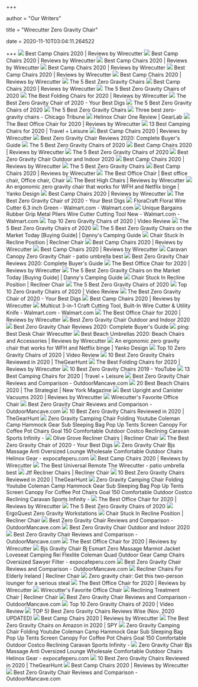 +++
        
author = "Our Writers"
        
title = "Wirecutter Zero Gravity Chair"
        
date = 2020-11-10T03:04:11.264522
        
+++
[ ![](https://cdn.thewirecutter.com/wp-content/uploads/2016/10/outdoor-camping-chairs-gci-everywhere-chair-lowres-59.jpg)](https://cdn.thewirecutter.com/wp-content/uploads/2016/10/outdoor-camping-chairs-gci-everywhere-chair-lowres-59.jpg) Best Camp Chairs 2020 | Reviews by Wirecutter
[ ![](https://cdn.thewirecutter.com/wp-content/uploads/2017/08/camping-chairs-2x1-fullres-28-1024x512.jpg)](https://cdn.thewirecutter.com/wp-content/uploads/2017/08/camping-chairs-2x1-fullres-28-1024x512.jpg) Best Camp Chairs 2020 | Reviews by Wirecutter
[ ![](https://d1b5h9psu9yexj.cloudfront.net/16110/Renetto-Original-Canopy-Chair_20180703-140046_full.png)](https://d1b5h9psu9yexj.cloudfront.net/16110/Renetto-Original-Canopy-Chair_20180703-140046_full.png) Best Camp Chairs 2020 | Reviews by Wirecutter
[ ![](https://d1b5h9psu9yexj.cloudfront.net/16125/REI-Camp-Chair---Kids---_20180907-190137_full.jpg)](https://d1b5h9psu9yexj.cloudfront.net/16125/REI-Camp-Chair---Kids---_20180907-190137_full.jpg) Best Camp Chairs 2020 | Reviews by Wirecutter
[ ![](https://cdn.thewirecutter.com/wp-content/uploads/2020/04/portable-outdoor-chairs-helinox-chair-one-lowres-33.jpg)](https://cdn.thewirecutter.com/wp-content/uploads/2020/04/portable-outdoor-chairs-helinox-chair-one-lowres-33.jpg) Best Camp Chairs 2020 | Reviews by Wirecutter
[ ![](https://cdn.thewirecutter.com/wp-content/uploads/2019/05/portable-outdoor-chairs-coleman-oversized-quad-chair-with-cooler-lowres-70.jpg)](https://cdn.thewirecutter.com/wp-content/uploads/2019/05/portable-outdoor-chairs-coleman-oversized-quad-chair-with-cooler-lowres-70.jpg) Best Camp Chairs 2020 | Reviews by Wirecutter
[ ![](https://specials-images.forbesimg.com/imageserve/5e9f903ddea8300007de881b/960x0.jpg?fit=scale)](https://specials-images.forbesimg.com/imageserve/5e9f903ddea8300007de881b/960x0.jpg?fit=scale) The 5 Best Zero Gravity Chairs
[ ![](https://d1b5h9psu9yexj.cloudfront.net/16109/Coleman-Oversized-Quad-Chair-With-Cooler_20180222-195252_full.jpg)](https://d1b5h9psu9yexj.cloudfront.net/16109/Coleman-Oversized-Quad-Chair-With-Cooler_20180222-195252_full.jpg) Best Camp Chairs 2020 | Reviews by Wirecutter
[ ![](https://www.thespruce.com/thmb/3FMumfofBrMyvoh1ikSVR8i0lK4=/280x0/filters:no_upscale():max_bytes(150000):strip_icc()/DidcotRecliningFoldingZeroGravityChairwithCushion-e722eed3ed5c452e9246c28b68a6c98a.jpg)](https://www.thespruce.com/thmb/3FMumfofBrMyvoh1ikSVR8i0lK4=/280x0/filters:no_upscale():max_bytes(150000):strip_icc()/DidcotRecliningFoldingZeroGravityChairwithCushion-e722eed3ed5c452e9246c28b68a6c98a.jpg) The 5 Best Zero Gravity Chairs of 2020
[ ![](https://cdn.thewirecutter.com/wp-content/uploads/2020/01/foldingchairs-lowres--630x420.jpg)](https://cdn.thewirecutter.com/wp-content/uploads/2020/01/foldingchairs-lowres--630x420.jpg) The Best Folding Chairs for 2020 | Reviews by Wirecutter
[ ![](https://www.yourbestdigs.com/wp-content/uploads/2018/05/untitled-3.jpg)](https://www.yourbestdigs.com/wp-content/uploads/2018/05/untitled-3.jpg) The Best Zero Gravity Chair of 2020 - Your Best Digs
[ ![](https://www.thespruce.com/thmb/79rpReANldgewPV67MinDOe61NE=/900x0/filters:no_upscale():max_bytes(150000):strip_icc()/OversizedPaddedRecliningZeroGravityChairwithCushion-5b40a027b1324020a54a7f072d932217.jpg)](https://www.thespruce.com/thmb/79rpReANldgewPV67MinDOe61NE=/900x0/filters:no_upscale():max_bytes(150000):strip_icc()/OversizedPaddedRecliningZeroGravityChairwithCushion-5b40a027b1324020a54a7f072d932217.jpg) The 5 Best Zero Gravity Chairs of 2020
[ ![](https://specials-images.forbesimg.com/imageserve/5e9f91ca8c2caa0006e70b7b/960x0.jpg?fit=scale)](https://specials-images.forbesimg.com/imageserve/5e9f91ca8c2caa0006e70b7b/960x0.jpg?fit=scale) The 5 Best Zero Gravity Chairs
[ ![](https://www.chicagotribune.com/resizer/soJLOKvPeOw6oWPLSnVwLVnremg=/1200x0/top/arc-anglerfish-arc2-prod-tronc.s3.amazonaws.com/public/XI5IQD5GCRCNRJ4HKNOQW6PPMM.jpg)](https://www.chicagotribune.com/resizer/soJLOKvPeOw6oWPLSnVwLVnremg=/1200x0/top/arc-anglerfish-arc2-prod-tronc.s3.amazonaws.com/public/XI5IQD5GCRCNRJ4HKNOQW6PPMM.jpg) Three best zero-gravity chairs - Chicago Tribune
[ ![](https://outdoorgearlab-mvnab3pwrvp3t0.stackpathdns.com/photos/18/52/306712_10028_L2.jpg)](https://outdoorgearlab-mvnab3pwrvp3t0.stackpathdns.com/photos/18/52/306712_10028_L2.jpg) Helinox Chair One Review | GearLab
[ ![](https://cdn.thewirecutter.com/wp-content/media/2020/09/officechairs-2048px-9607.jpg?auto=webp&crop=1.91:1&width=1200)](https://cdn.thewirecutter.com/wp-content/media/2020/09/officechairs-2048px-9607.jpg?auto=webp&crop=1.91:1&width=1200) The Best Office Chair for 2020 | Reviews by Wirecutter
[ ![](https://imagesvc.meredithcorp.io/v3/mm/image?url=https%3A%2F%2Fstatic.onecms.io%2Fwp-content%2Fuploads%2Fsites%2F28%2F2020%2F06%2F02%2Fgci-outdoor-freestyle-rocker-portable-folding-rocking-chair-AMZN-CHAIR0620.jpg)](https://imagesvc.meredithcorp.io/v3/mm/image?url=https%3A%2F%2Fstatic.onecms.io%2Fwp-content%2Fuploads%2Fsites%2F28%2F2020%2F06%2F02%2Fgci-outdoor-freestyle-rocker-portable-folding-rocking-chair-AMZN-CHAIR0620.jpg) 13 Best Camping Chairs for 2020 | Travel + Leisure
[ ![](https://d1b5h9psu9yexj.cloudfront.net/16111/GCI-Outdoor-Everywhere-Chair_20190607-202141_full.jpeg)](https://d1b5h9psu9yexj.cloudfront.net/16111/GCI-Outdoor-Everywhere-Chair_20190607-202141_full.jpeg) Best Camp Chairs 2020 | Reviews by Wirecutter
[ ![](https://gardenbeast-9fcd.kxcdn.com/wp-content/uploads/2020/05/zero-gravity-chair.jpg)](https://gardenbeast-9fcd.kxcdn.com/wp-content/uploads/2020/05/zero-gravity-chair.jpg) Best Zero Gravity Chair Reviews 2020: Complete Buyer's Guide
[ ![](https://www.thespruce.com/thmb/-4X8zZPnGtp57PT4D0A8uEsZpMw=/280x0/filters:no_upscale():max_bytes(150000):strip_icc()/basalt-lafuma-furniture-beach-chairs-lfm3118-8553-64_1000-ea284c3987854c4582321dc074a566fd.jpg)](https://www.thespruce.com/thmb/-4X8zZPnGtp57PT4D0A8uEsZpMw=/280x0/filters:no_upscale():max_bytes(150000):strip_icc()/basalt-lafuma-furniture-beach-chairs-lfm3118-8553-64_1000-ea284c3987854c4582321dc074a566fd.jpg) The 5 Best Zero Gravity Chairs of 2020
[ ![](https://cdn.thewirecutter.com/wp-content/uploads/2020/04/portable-outdoor-chairs-rei-kids-camp-chair-lowres-31.jpg)](https://cdn.thewirecutter.com/wp-content/uploads/2020/04/portable-outdoor-chairs-rei-kids-camp-chair-lowres-31.jpg) Best Camp Chairs 2020 | Reviews by Wirecutter
[ ![](https://www.thespruce.com/thmb/0uiHwguy58WKpZa6CxkBa_uRoaU=/400x300/filters:no_upscale():max_bytes(150000):strip_icc()/PhiVilla_ZeroGravityChairs_ZeroGravityChair_HeroHoriz-48a5b7c715af482c81c29bd6b2ab6ede.jpg)](https://www.thespruce.com/thmb/0uiHwguy58WKpZa6CxkBa_uRoaU=/400x300/filters:no_upscale():max_bytes(150000):strip_icc()/PhiVilla_ZeroGravityChairs_ZeroGravityChair_HeroHoriz-48a5b7c715af482c81c29bd6b2ab6ede.jpg) The 5 Best Zero Gravity Chairs of 2020
[ ![](https://www.backyardsumo.com/wp-content/uploads/2017/09/Best-Zero-Gravity-Chair-for-outdoors-1024x1024.jpeg)](https://www.backyardsumo.com/wp-content/uploads/2017/09/Best-Zero-Gravity-Chair-for-outdoors-1024x1024.jpeg) Best Zero Gravity Chair Outdoor and Indoor 2020
[ ![](https://cdn.thewirecutter.com/wp-content/uploads/2016/10/outdoor-camping-chairs-renetto-child-lowres-02.jpg)](https://cdn.thewirecutter.com/wp-content/uploads/2016/10/outdoor-camping-chairs-renetto-child-lowres-02.jpg) Best Camp Chairs 2020 | Reviews by Wirecutter
[ ![](https://thumbor.forbes.com/thumbor/fit-in/1200x0/filters%3Aformat%28jpg%29/https%3A%2F%2Fspecials-images.forbesimg.com%2Fimageserve%2F5e9f900cdea8300007de8818%2F0x0.jpg)](https://thumbor.forbes.com/thumbor/fit-in/1200x0/filters%3Aformat%28jpg%29/https%3A%2F%2Fspecials-images.forbesimg.com%2Fimageserve%2F5e9f900cdea8300007de8818%2F0x0.jpg) The 5 Best Zero Gravity Chairs
[ ![](https://d1b5h9psu9yexj.cloudfront.net/16112/Helinox-Chair-One_20171005-185106_fullsize.jpg)](https://d1b5h9psu9yexj.cloudfront.net/16112/Helinox-Chair-One_20171005-185106_fullsize.jpg) Best Camp Chairs 2020 | Reviews by Wirecutter
[ ![](https://i.pinimg.com/originals/8d/67/62/8d6762ab65bb321dd2bbaf98b6f50fe3.jpg)](https://i.pinimg.com/originals/8d/67/62/8d6762ab65bb321dd2bbaf98b6f50fe3.jpg) The Best Office Chair | Best office chair, Office chair, Chair
[ ![](https://cdn.thewirecutter.com/wp-content/uploads/2017/07/high-chairs-lowres-4207.jpg)](https://cdn.thewirecutter.com/wp-content/uploads/2017/07/high-chairs-lowres-4207.jpg) The Best High Chairs | Reviews by Wirecutter
[ ![](https://www.yankodesign.com/images/design_news/2020/04/an-ergonomic-zero-gravity-chair-that-works-for-wfh-and-netflix-binge/01-balans_yankodesign.jpg)](https://www.yankodesign.com/images/design_news/2020/04/an-ergonomic-zero-gravity-chair-that-works-for-wfh-and-netflix-binge/01-balans_yankodesign.jpg) An ergonomic zero gravity chair that works for WFH and Netflix binge |  Yanko Design
[ ![](https://cdn.thewirecutter.com/wp-content/uploads/2016/10/portable-outdoor-chairs-renetto-lowres-44.jpg)](https://cdn.thewirecutter.com/wp-content/uploads/2016/10/portable-outdoor-chairs-renetto-lowres-44.jpg) Best Camp Chairs 2020 | Reviews by Wirecutter
[ ![](https://www.yourbestdigs.com/wp-content/uploads/2018/05/zeroGchair-lineup-1.jpg)](https://www.yourbestdigs.com/wp-content/uploads/2018/05/zeroGchair-lineup-1.jpg) The Best Zero Gravity Chair of 2020 - Your Best Digs
[ ![](https://i5.walmartimages.com/asr/c8f8026e-055f-4f22-a208-6f24c5fb2d29.42d76e1c2c782f1af3b5b5ff79c65b43.jpeg)](https://i5.walmartimages.com/asr/c8f8026e-055f-4f22-a208-6f24c5fb2d29.42d76e1c2c782f1af3b5b5ff79c65b43.jpeg) FloraCraft Floral Wire Cutter 6.3 inch Green - Walmart.com - Walmart.com
[ ![](https://i5.walmartimages.com/asr/4df7dd77-1003-437d-9dcd-4067ebbdb246_1.2da9379c2fac6066b69f366789ad9a42.jpeg)](https://i5.walmartimages.com/asr/4df7dd77-1003-437d-9dcd-4067ebbdb246_1.2da9379c2fac6066b69f366789ad9a42.jpeg) Unique Bargains Rubber Grip Metal Pliers Wire Cutter Cutting Tool New -  Walmart.com - Walmart.com
[ ![](https://images.ezvid.com/image/upload/c_scale,f_auto,h_720,q_auto:eco,w_1280/c_scale,h_720,l_prtvb8fhpumxnp5u3xud,w_1280/white16by9_sqmvhu)](https://images.ezvid.com/image/upload/c_scale,f_auto,h_720,q_auto:eco,w_1280/c_scale,h_720,l_prtvb8fhpumxnp5u3xud,w_1280/white16by9_sqmvhu) Top 10 Zero Gravity Chairs of 2020 | Video Review
[ ![](https://www.thespruce.com/thmb/-GL54QKXURG7C2mtk47a_5JkBvY=/280x0/filters:no_upscale():max_bytes(150000):strip_icc()/ByerRecliningZeroGravityChair-79826d91d20c4fa8b5ea9a650ac3fa15.jpg)](https://www.thespruce.com/thmb/-GL54QKXURG7C2mtk47a_5JkBvY=/280x0/filters:no_upscale():max_bytes(150000):strip_icc()/ByerRecliningZeroGravityChair-79826d91d20c4fa8b5ea9a650ac3fa15.jpg) The 5 Best Zero Gravity Chairs of 2020
[ ![](https://ws-na.amazon-adsystem.com/widgets/q?_encoding=UTF8&ASIN=B0786C8W32&Format=_SL250_&ID=AsinImage&MarketPlace=US&ServiceVersion=20070822&WS=1&tag=land20-20)](https://ws-na.amazon-adsystem.com/widgets/q?_encoding=UTF8&ASIN=B0786C8W32&Format=_SL250_&ID=AsinImage&MarketPlace=US&ServiceVersion=20070822&WS=1&tag=land20-20) The 5 Best Zero Gravity Chairs on the Market Today [Buying Guide] | Danny's  Camping Guide
[ ![](https://images-na.ssl-images-amazon.com/images/I/61qnAyz4p-L._SX425_.jpg)](https://images-na.ssl-images-amazon.com/images/I/61qnAyz4p-L._SX425_.jpg) Chair Stuck In Recline Position | Recliner Chair
[ ![](https://cdn.thewirecutter.com/wp-content/uploads/2016/10/outdoor-camping-chairs-kids-lowres-05.jpg)](https://cdn.thewirecutter.com/wp-content/uploads/2016/10/outdoor-camping-chairs-kids-lowres-05.jpg) Best Camp Chairs 2020 | Reviews by Wirecutter
[ ![](https://cdn.thewirecutter.com/wp-content/uploads/2016/10/portable-outdoor-chairs-renetto-awning-lowres-47-570x380.jpg)](https://cdn.thewirecutter.com/wp-content/uploads/2016/10/portable-outdoor-chairs-renetto-awning-lowres-47-570x380.jpg) Best Camp Chairs 2020 | Reviews by Wirecutter
[ ![](http://ecx.images-amazon.com/images/I/312wXrPpLKL._SL210_.jpg)](http://ecx.images-amazon.com/images/I/312wXrPpLKL._SL210_.jpg) Caravan Canopy Zero Gravity Chair - patio umbrella best
[ ![](https://cdn.bannerbear.com/api/v1/image/K6FNg8CSXdQdvrvfgztmQg3E/WyBApgQPbr2P38v6kq/image.jpg?type=pinterest&url=https%3A%2F%2Fgardenbeast.com%2Fbest-zero-gravity-chair)](https://cdn.bannerbear.com/api/v1/image/K6FNg8CSXdQdvrvfgztmQg3E/WyBApgQPbr2P38v6kq/image.jpg?type=pinterest&url=https%3A%2F%2Fgardenbeast.com%2Fbest-zero-gravity-chair) Best Zero Gravity Chair Reviews 2020: Complete Buyer's Guide
[ ![](https://cdn.thewirecutter.com/wp-content/uploads/2019/10/office-chair-lowres-5974-630x420.jpg)](https://cdn.thewirecutter.com/wp-content/uploads/2019/10/office-chair-lowres-5974-630x420.jpg) The Best Office Chair for 2020 | Reviews by Wirecutter
[ ![](https://ws-na.amazon-adsystem.com/widgets/q?_encoding=UTF8&ASIN=B01LXJ5UH1&Format=_SL250_&ID=AsinImage&MarketPlace=US&ServiceVersion=20070822&WS=1&tag=land20-20)](https://ws-na.amazon-adsystem.com/widgets/q?_encoding=UTF8&ASIN=B01LXJ5UH1&Format=_SL250_&ID=AsinImage&MarketPlace=US&ServiceVersion=20070822&WS=1&tag=land20-20) The 5 Best Zero Gravity Chairs on the Market Today [Buying Guide] | Danny's  Camping Guide
[ ![](https://lh4.googleusercontent.com/proxy/wVFh1WbIDkjCU43dR690tUlo0Npl6nx1kpAfv_KkYP-x77S0cfBrFFEdrmSlORoobuOpzlWRgj4LLQVP7sDBru7KFmKBijX6dnsL596zAHPVqE5Lf8DMxZm4gd8=w1200-h630-p-k-no-nu)](https://lh4.googleusercontent.com/proxy/wVFh1WbIDkjCU43dR690tUlo0Npl6nx1kpAfv_KkYP-x77S0cfBrFFEdrmSlORoobuOpzlWRgj4LLQVP7sDBru7KFmKBijX6dnsL596zAHPVqE5Lf8DMxZm4gd8=w1200-h630-p-k-no-nu) Chair Stuck In Recline Position | Recliner Chair
[ ![](https://www.thespruce.com/thmb/L5LmNaGJr0VYR3azrvERZe7qXes=/400x300/filters:no_upscale():max_bytes(150000):strip_icc()/Goplus_ZeroGravityChairs_FoldingZeroGravityChair_HeroHoriz-9374843197bc494d847014fd48488d02.jpg)](https://www.thespruce.com/thmb/L5LmNaGJr0VYR3azrvERZe7qXes=/400x300/filters:no_upscale():max_bytes(150000):strip_icc()/Goplus_ZeroGravityChairs_FoldingZeroGravityChair_HeroHoriz-9374843197bc494d847014fd48488d02.jpg) The 5 Best Zero Gravity Chairs of 2020
[ ![](https://images.ezvid.com/image/upload/fl_immutable_cache/e_trim/c_pad,f_auto,h_270,q_auto:eco/d8q6ar0ssfinf64puhvk)](https://images.ezvid.com/image/upload/fl_immutable_cache/e_trim/c_pad,f_auto,h_270,q_auto:eco/d8q6ar0ssfinf64puhvk) Top 10 Zero Gravity Chairs of 2020 | Video Review
[ ![](https://www.yourbestdigs.com/wp-content/uploads/2018/11/timber-ridge.png)](https://www.yourbestdigs.com/wp-content/uploads/2018/11/timber-ridge.png) The Best Zero Gravity Chair of 2020 - Your Best Digs
[ ![](https://cdn.thewirecutter.com/wp-content/uploads/2016/10/outdoor-camping-chairs-gci-everywhere-chair-reclining-lowres-63-570x380.jpg)](https://cdn.thewirecutter.com/wp-content/uploads/2016/10/outdoor-camping-chairs-gci-everywhere-chair-reclining-lowres-63-570x380.jpg) Best Camp Chairs 2020 | Reviews by Wirecutter
[ ![](https://i5.walmartimages.com/asr/a17fef5b-07cb-43ba-9a29-2e38d0f23d0f_1.d3569f148364880e099416cfe4b1acdb.jpeg)](https://i5.walmartimages.com/asr/a17fef5b-07cb-43ba-9a29-2e38d0f23d0f_1.d3569f148364880e099416cfe4b1acdb.jpeg) Multicut 3-in-1 Craft Cutting Tool, Built-In Wire Cutter & Utility Knife -  Walmart.com - Walmart.com
[ ![](https://cdn.thewirecutter.com/wp-content/uploads/2018/04/office-chair-lowres-5983-630x420.jpg)](https://cdn.thewirecutter.com/wp-content/uploads/2018/04/office-chair-lowres-5983-630x420.jpg) The Best Office Chair for 2020 | Reviews by Wirecutter
[ ![](https://m.media-amazon.com/images/I/61uFBPevmML.jpg)](https://m.media-amazon.com/images/I/61uFBPevmML.jpg) Best Zero Gravity Chair Outdoor and Indoor 2020
[ ![](https://m.media-amazon.com/images/I/61rBHMbAnZL.jpg)](https://m.media-amazon.com/images/I/61rBHMbAnZL.jpg) Best Zero Gravity Chair Reviews 2020: Complete Buyer's Guide
[ ![](https://lh3.googleusercontent.com/proxy/rByVt3qRjXGgD7fUQpZa28fW_IlTaiBb3hlRDVndLeG_fMmwdrhwnLXCenfDF5kBhzx99a3av_qBnD3S385G1P6DoKSdZWDDRt699ZxS1-xN-xsoUEqpwbqs4ysvmFEBwBdcoMzCKCqqDP2HMDaTXsoAkiCeRCxoItqTACFVqKS5M7DMhQGakCdQGcWsk1pM2OwF1jNX8s8L2i0sECqksNFhSimUM9Fw-aorwtciF9D4lPa8F7YO=w1200-h630-p-k-no-nu)](https://lh3.googleusercontent.com/proxy/rByVt3qRjXGgD7fUQpZa28fW_IlTaiBb3hlRDVndLeG_fMmwdrhwnLXCenfDF5kBhzx99a3av_qBnD3S385G1P6DoKSdZWDDRt699ZxS1-xN-xsoUEqpwbqs4ysvmFEBwBdcoMzCKCqqDP2HMDaTXsoAkiCeRCxoItqTACFVqKS5M7DMhQGakCdQGcWsk1pM2OwF1jNX8s8L2i0sECqksNFhSimUM9Fw-aorwtciF9D4lPa8F7YO=w1200-h630-p-k-no-nu) ping: Best Desk Chair Wirecutter
[ ![](https://cdn.thewirecutter.com/wp-content/uploads/2019/07/beach-umbrellas-chairs-accessories-2x1-fullres-.jpg)](https://cdn.thewirecutter.com/wp-content/uploads/2019/07/beach-umbrellas-chairs-accessories-2x1-fullres-.jpg) Best Beach Umbrellas 2020: Beach Chairs and Accessories | Reviews by  Wirecutter
[ ![](https://www.yankodesign.com/images/design_news/2020/04/an-ergonomic-zero-gravity-chair-that-works-for-wfh-and-netflix-binge/04-balans_yankodesign.jpg)](https://www.yankodesign.com/images/design_news/2020/04/an-ergonomic-zero-gravity-chair-that-works-for-wfh-and-netflix-binge/04-balans_yankodesign.jpg) An ergonomic zero gravity chair that works for WFH and Netflix binge |  Yanko Design
[ ![](https://images.ezvid.com/image/upload/fl_immutable_cache/e_trim/c_pad,f_auto,h_270,q_auto:eco/qp1l4hqu8g1yj18hfvoy)](https://images.ezvid.com/image/upload/fl_immutable_cache/e_trim/c_pad,f_auto,h_270,q_auto:eco/qp1l4hqu8g1yj18hfvoy) Top 10 Zero Gravity Chairs of 2020 | Video Review
[ ![](https://media.thegearhunt.com/wp-content/uploads/2018/03/best-zero-gravity-chair-604x270.jpg)](https://media.thegearhunt.com/wp-content/uploads/2018/03/best-zero-gravity-chair-604x270.jpg) 10 Best Zero Gravity Chairs Reviewed in 2020 | TheGearHunt
[ ![](https://cdn.thewirecutter.com/wp-content/uploads/2020/01/foldingchairs-lowres-1509.jpg)](https://cdn.thewirecutter.com/wp-content/uploads/2020/01/foldingchairs-lowres-1509.jpg) The Best Folding Chairs for 2020 | Reviews by Wirecutter
[ ![](https://i.ytimg.com/vi/wf_7ce-Bf_w/maxresdefault.jpg)](https://i.ytimg.com/vi/wf_7ce-Bf_w/maxresdefault.jpg) 10 Best Zero Gravity Chairs 2019 - YouTube
[ ![](https://imagesvc.meredithcorp.io/v3/mm/image?q=85&c=sc&poi=face&w=1500&h=1500&url=https%3A%2F%2Fstatic.onecms.io%2Fwp-content%2Fuploads%2Fsites%2F28%2F2020%2F05%2F14%2Ffreeport-park-chu-reclining-folding-zero-gravity-chair-WYFR-CHAIR0520.jpg)](https://imagesvc.meredithcorp.io/v3/mm/image?q=85&c=sc&poi=face&w=1500&h=1500&url=https%3A%2F%2Fstatic.onecms.io%2Fwp-content%2Fuploads%2Fsites%2F28%2F2020%2F05%2F14%2Ffreeport-park-chu-reclining-folding-zero-gravity-chair-WYFR-CHAIR0520.jpg) 13 Best Camping Chairs for 2020 | Travel + Leisure
[ ![](https://outdoormancave.com/wp-content/uploads/2017/10/zero-grav-chair-2.jpg)](https://outdoormancave.com/wp-content/uploads/2017/10/zero-grav-chair-2.jpg) Best Zero Gravity Chair Reviews and Comparison - OutdoorMancave.com
[ ![](https://pyxis.nymag.com/v1/imgs/e26/b8f/8019811ed4d1db61bf4ce1f9e6b045bc2d.rdeep-vertical.w245.jpg)](https://pyxis.nymag.com/v1/imgs/e26/b8f/8019811ed4d1db61bf4ce1f9e6b045bc2d.rdeep-vertical.w245.jpg) 20 Best Beach Chairs 2020 | The Strategist | New York Magazine
[ ![](https://cdn.thewirecutter.com/wp-content/uploads/2020/02/uprightvacuum-lowres-2x1-9633-1024x512.jpg)](https://cdn.thewirecutter.com/wp-content/uploads/2020/02/uprightvacuum-lowres-2x1-9633-1024x512.jpg) Best Upright and Canister Vacuums 2020 | Reviews by Wirecutter
[ ![](https://thumbor.forbes.com/thumbor/640x424/https://blogs-images.forbes.com/forbes-finds/files/2018/05/image4-640.jpg?width=960)](https://thumbor.forbes.com/thumbor/640x424/https://blogs-images.forbes.com/forbes-finds/files/2018/05/image4-640.jpg?width=960) Wirecutter's Favorite Office Chair
[ ![](https://outdoormancave.com/wp-content/uploads/2017/10/8.jpg)](https://outdoormancave.com/wp-content/uploads/2017/10/8.jpg) Best Zero Gravity Chair Reviews and Comparison - OutdoorMancave.com
[ ![](https://media.thegearhunt.com/wp-content/uploads/bfi_thumb/A2-13-6o8mvfapt46penfp4v9y4dyqpf78xb7alq2j26ocakp.png)](https://media.thegearhunt.com/wp-content/uploads/bfi_thumb/A2-13-6o8mvfapt46penfp4v9y4dyqpf78xb7alq2j26ocakp.png) 10 Best Zero Gravity Chairs Reviewed in 2020 | TheGearHunt
[ ![](https://www.expocafeperu.com/w/2020/04/lightweight-camping-zero-gravity-chair-best-totai-costco-anti-caravan-sports-infinity-reclining-world-gci-outdoor-freeform-with-leg-rest-technology-coleman.001)](https://www.expocafeperu.com/w/2020/04/lightweight-camping-zero-gravity-chair-best-totai-costco-anti-caravan-sports-infinity-reclining-world-gci-outdoor-freeform-with-leg-rest-technology-coleman.001) Zero Gravity Camping Chair Folding Youtube Coleman Camp Hammock Gear Sub  Sleeping Bag Pop Up Tents Screen Canopy For Coffee Pot Chairs Goal 150  Comfortable Outdoor Costco Reclining Caravan Sports Infinity -
[ ![](https://i.ebayimg.com/images/g/Ct0AAOSwNqFbf8Qt/s-l640.jpg)](https://i.ebayimg.com/images/g/Ct0AAOSwNqFbf8Qt/s-l640.jpg) Olive Grove Recliner Chairs | Recliner Chair
[ ![](https://www.yourbestdigs.com/wp-content/uploads/2018/11/best-choice-products.png)](https://www.yourbestdigs.com/wp-content/uploads/2018/11/best-choice-products.png) The Best Zero Gravity Chair of 2020 - Your Best Digs
[ ![](https://www.expocafeperu.com/w/2020/08/bjs-zero-gravity-massage-chair-oversized-lounge-wholesale-anti-comfortable-folding-chairs-rei.jpeg)](https://www.expocafeperu.com/w/2020/08/bjs-zero-gravity-massage-chair-oversized-lounge-wholesale-anti-comfortable-folding-chairs-rei.jpeg) Zero Gravity Chair Bjs Massage Anti Oversized Lounge Wholesale Comfortable  Outdoor Chairs Helinox Gear - expocafeperu.com
[ ![](https://cdn.thewirecutter.com/wp-content/uploads/2016/10/portable-outdoor-chairs-renetto-buckle-lowres-53-570x380.jpg)](https://cdn.thewirecutter.com/wp-content/uploads/2016/10/portable-outdoor-chairs-renetto-buckle-lowres-53-570x380.jpg) Best Camp Chairs 2020 | Reviews by Wirecutter
[ ![](http://ecx.images-amazon.com/images/I/519Hx9x1AML._SL210_.jpg)](http://ecx.images-amazon.com/images/I/519Hx9x1AML._SL210_.jpg) The Best Universal Remote The Wirecutter - patio umbrella best
[ ![](https://images-na.ssl-images-amazon.com/images/I/816842GNHRL._SX466_.jpg)](https://images-na.ssl-images-amazon.com/images/I/816842GNHRL._SX466_.jpg) Jtf Recliner Chairs | Recliner Chair
[ ![](https://media.thegearhunt.com/wp-content/uploads/bfi_thumb/A10-12-6o8n7tinlitj1neq81v9atu291lqrvedwmh1rdyw5w9.png)](https://media.thegearhunt.com/wp-content/uploads/bfi_thumb/A10-12-6o8n7tinlitj1neq81v9atu291lqrvedwmh1rdyw5w9.png) 10 Best Zero Gravity Chairs Reviewed in 2020 | TheGearHunt
[ ![](https://www.expocafeperu.com/w/2020/04/homall-zero-gravity-chair-adjustable-folding-lawn-comfortable-camping-chairs-side-dishes-lunch-ideas-8-person-tent-kids-bed-roll-led-lighting-for-sleeping-pad-712x601.jpg)](https://www.expocafeperu.com/w/2020/04/homall-zero-gravity-chair-adjustable-folding-lawn-comfortable-camping-chairs-side-dishes-lunch-ideas-8-person-tent-kids-bed-roll-led-lighting-for-sleeping-pad-712x601.jpg) Zero Gravity Camping Chair Folding Youtube Coleman Camp Hammock Gear Sub  Sleeping Bag Pop Up Tents Screen Canopy For Coffee Pot Chairs Goal 150  Comfortable Outdoor Costco Reclining Caravan Sports Infinity -
[ ![](https://cdn.thewirecutter.com/wp-content/media/2020/09/officechairs-2048px-9393.jpg?auto=webp&quality=75&width=320)](https://cdn.thewirecutter.com/wp-content/media/2020/09/officechairs-2048px-9393.jpg?auto=webp&quality=75&width=320) The Best Office Chair for 2020 | Reviews by Wirecutter
[ ![](https://www.thespruce.com/thmb/KLEc9VSZy4GGElfirvcD8AWgFUQ=/400x300/filters:no_upscale():max_bytes(150000):strip_icc()/Lafuma_ZeroGravityChairs_FuturaAirComfortZeroGravityRecliner_HeroHoriz-57d4435e44cb4607be1136ded886e992.jpg)](https://www.thespruce.com/thmb/KLEc9VSZy4GGElfirvcD8AWgFUQ=/400x300/filters:no_upscale():max_bytes(150000):strip_icc()/Lafuma_ZeroGravityChairs_FuturaAirComfortZeroGravityRecliner_HeroHoriz-57d4435e44cb4607be1136ded886e992.jpg) The 5 Best Zero Gravity Chairs of 2020
[ ![](http://www.ergoquest.com/uploads/5/9/1/5/5915120/published/screen-shot-2020-08-19-at-1-26-35-pm.jpg?1601869225)](http://www.ergoquest.com/uploads/5/9/1/5/5915120/published/screen-shot-2020-08-19-at-1-26-35-pm.jpg?1601869225) ErgoQuest Zero Gravity Workstations
[ ![](https://imageresizer.furnituredealer.net/img/remote/images.furnituredealer.net/img/products%2Fwindermere_motion%2Fcolor%2Flift%20chairs%20br_nm-101%20felix%20navy-b1.jpg?width=1024&height=768&scale=both&trim.threshold=50&trim.percentpadding=10)](https://imageresizer.furnituredealer.net/img/remote/images.furnituredealer.net/img/products%2Fwindermere_motion%2Fcolor%2Flift%20chairs%20br_nm-101%20felix%20navy-b1.jpg?width=1024&height=768&scale=both&trim.threshold=50&trim.percentpadding=10) Chair Stuck In Recline Position | Recliner Chair
[ ![](https://outdoormancave.com/wp-content/uploads/2017/10/6-2.jpg)](https://outdoormancave.com/wp-content/uploads/2017/10/6-2.jpg) Best Zero Gravity Chair Reviews and Comparison - OutdoorMancave.com
[ ![](https://www.backyardsumo.com/wp-content/uploads/2017/09/Sunnydaze-review-300x300.jpg)](https://www.backyardsumo.com/wp-content/uploads/2017/09/Sunnydaze-review-300x300.jpg) Best Zero Gravity Chair Outdoor and Indoor 2020
[ ![](https://outdoormancave.com/wp-content/uploads/2017/10/1-2.jpg)](https://outdoormancave.com/wp-content/uploads/2017/10/1-2.jpg) Best Zero Gravity Chair Reviews and Comparison - OutdoorMancave.com
[ ![](https://cdn.thewirecutter.com/wp-content/media/2020/09/officechairs-2048px-9510.jpg?auto=webp&quality=60&crop=3:2&width=570)](https://cdn.thewirecutter.com/wp-content/media/2020/09/officechairs-2048px-9510.jpg?auto=webp&quality=60&crop=3:2&width=570) The Best Office Chair for 2020 | Reviews by Wirecutter
[ ![](https://www.expocafeperu.com/w/2020/09/bjs-gravity-chair-bj-esmart-zero-massage-marmot-jacket-loveseat-camping-rei-flexlite-coleman-quad-1092x728.jpg)](https://www.expocafeperu.com/w/2020/09/bjs-gravity-chair-bj-esmart-zero-massage-marmot-jacket-loveseat-camping-rei-flexlite-coleman-quad-1092x728.jpg) Bjs Gravity Chair Bj Esmart Zero Massage Marmot Jacket Loveseat Camping Rei  Flexlite Coleman Quad Outdoor Gear Camp Chairs Oversized Sawyer Filter -  expocafeperu.com
[ ![](https://outdoormancave.com/wp-content/uploads/2017/10/3-2.jpg)](https://outdoormancave.com/wp-content/uploads/2017/10/3-2.jpg) Best Zero Gravity Chair Reviews and Comparison - OutdoorMancave.com
[ ![](https://lh3.googleusercontent.com/proxy/HRSGsxbsvCNllpFBIOVR9o9h-qSJxM9GWiaMrajKewDtZPdXl-_lqrhE891ZY7vOWnyag3kV7dZvFOIWmngV1ayIwkQpoCwslqozM2dapojRN5EaRKDFMSYFUnJ2ZujRONHAysrX-nPMrDs-1Wkfl1Nlia7qUVMIuCVKM2KHRWlNuDasxkqIx3e90_htimmQajeNXhbC_4shCaAE89TYHMqoh8on15hIeNkUFioa=w1200-h630-p-k-no-nu)](https://lh3.googleusercontent.com/proxy/HRSGsxbsvCNllpFBIOVR9o9h-qSJxM9GWiaMrajKewDtZPdXl-_lqrhE891ZY7vOWnyag3kV7dZvFOIWmngV1ayIwkQpoCwslqozM2dapojRN5EaRKDFMSYFUnJ2ZujRONHAysrX-nPMrDs-1Wkfl1Nlia7qUVMIuCVKM2KHRWlNuDasxkqIx3e90_htimmQajeNXhbC_4shCaAE89TYHMqoh8on15hIeNkUFioa=w1200-h630-p-k-no-nu) Recliner Chairs For Elderly Ireland | Recliner Chair
[ ![](https://www.gannett-cdn.com/presto/2020/07/27/USAT/1ac117bf-3e9a-4917-a360-2aaa42237cb9-gravity-chair.jpeg?crop=1991,1120,x8,y0&width=1600&height=800&fit=bounds)](https://www.gannett-cdn.com/presto/2020/07/27/USAT/1ac117bf-3e9a-4917-a360-2aaa42237cb9-gravity-chair.jpeg?crop=1991,1120,x8,y0&width=1600&height=800&fit=bounds) Zero gravity chair: Get this two-person lounger for a serious steal
[ ![](https://cdn.thewirecutter.com/wp-content/media/2020/09/officechairs-2048px-5970.jpg?auto=webp&quality=75&width=320)](https://cdn.thewirecutter.com/wp-content/media/2020/09/officechairs-2048px-5970.jpg?auto=webp&quality=75&width=320) The Best Office Chair for 2020 | Reviews by Wirecutter
[ ![](https://thumbor.forbes.com/thumbor/960x0/https%3A%2F%2Fblogs-images.forbes.com%2Fforbes-finds%2Ffiles%2F2018%2F05%2Fimage1-640.jpg)](https://thumbor.forbes.com/thumbor/960x0/https%3A%2F%2Fblogs-images.forbes.com%2Fforbes-finds%2Ffiles%2F2018%2F05%2Fimage1-640.jpg) Wirecutter's Favorite Office Chair
[ ![](https://images-na.ssl-images-amazon.com/images/I/61kf8cz8yhL._SY355_.jpg)](https://images-na.ssl-images-amazon.com/images/I/61kf8cz8yhL._SY355_.jpg) Reclining Treatment Chair | Recliner Chair
[ ![](https://outdoormancave.com/wp-content/uploads/2017/10/5-2.jpg)](https://outdoormancave.com/wp-content/uploads/2017/10/5-2.jpg) Best Zero Gravity Chair Reviews and Comparison - OutdoorMancave.com
[ ![](https://images.ezvid.com/image/upload/fl_immutable_cache/e_trim/c_pad,f_auto,h_300,w_600,q_auto:eco/gytcu9a8zpt0yilk7itf)](https://images.ezvid.com/image/upload/fl_immutable_cache/e_trim/c_pad,f_auto,h_300,w_600,q_auto:eco/gytcu9a8zpt0yilk7itf) Top 10 Zero Gravity Chairs of 2020 | Video Review
[ ![](https://www.saraheberle.com/wp-content/uploads/2019/10/Best-Zero-Gravity-Chairs-Reviews-Wise.jpg?ezimgfmt=rs:372x233/rscb1/ng:webp/ngcb1)](https://www.saraheberle.com/wp-content/uploads/2019/10/Best-Zero-Gravity-Chairs-Reviews-Wise.jpg?ezimgfmt=rs:372x233/rscb1/ng:webp/ngcb1) TOP 5) Best Zero Gravity Chairs Reviews Wise (Nov. 2020 UPDATED)
[ ![](https://cdn.thewirecutter.com/wp-content/uploads/2016/10/portable-outdoor-chairs-helinox-chair-one-sitting-lowres-35-570x380.jpg)](https://cdn.thewirecutter.com/wp-content/uploads/2016/10/portable-outdoor-chairs-helinox-chair-one-sitting-lowres-35-570x380.jpg) Best Camp Chairs 2020 | Reviews by Wirecutter
[ ![](https://spy.com/wp-content/uploads/2020/03/homall-zero-gravity-chairs.jpg?w=300)](https://spy.com/wp-content/uploads/2020/03/homall-zero-gravity-chairs.jpg?w=300) The Best Zero Gravity Chairs on Amazon in 2020 | SPY
[ ![](https://www.expocafeperu.com/w/2020/04/lightweight-camping-zero-gravity-chair-totai-caravan-sports-infinity-anti-world-best-costco-reclining-2outdoor-folding-lounge-beach-patio-recliner-water-1092x1092.jpg)](https://www.expocafeperu.com/w/2020/04/lightweight-camping-zero-gravity-chair-totai-caravan-sports-infinity-anti-world-best-costco-reclining-2outdoor-folding-lounge-beach-patio-recliner-water-1092x1092.jpg) Zero Gravity Camping Chair Folding Youtube Coleman Camp Hammock Gear Sub  Sleeping Bag Pop Up Tents Screen Canopy For Coffee Pot Chairs Goal 150  Comfortable Outdoor Costco Reclining Caravan Sports Infinity -
[ ![](https://www.expocafeperu.com/w/2020/08/gravity-chair-bjs-best-choice-products-oversized-zero-reclining-lounge-patio-comfortable-camping-1092x1072.jpg)](https://www.expocafeperu.com/w/2020/08/gravity-chair-bjs-best-choice-products-oversized-zero-reclining-lounge-patio-comfortable-camping-1092x1072.jpg) Zero Gravity Chair Bjs Massage Anti Oversized Lounge Wholesale Comfortable  Outdoor Chairs Helinox Gear - expocafeperu.com
[ ![](https://media.thegearhunt.com/wp-content/uploads/bfi_thumb/A1-13-6o8mscbvqaarxbsvfc7508b2o6uinoqslwlopj930kt.png)](https://media.thegearhunt.com/wp-content/uploads/bfi_thumb/A1-13-6o8mscbvqaarxbsvfc7508b2o6uinoqslwlopj930kt.png) 10 Best Zero Gravity Chairs Reviewed in 2020 | TheGearHunt
[ ![](https://cdn.thewirecutter.com/wp-content/uploads/2016/10/portable-outdoor-chairs-group-lowres-11.jpg)](https://cdn.thewirecutter.com/wp-content/uploads/2016/10/portable-outdoor-chairs-group-lowres-11.jpg) Best Camp Chairs 2020 | Reviews by Wirecutter
[ ![](https://outdoormancave.com/wp-content/uploads/2017/10/9.jpg)](https://outdoormancave.com/wp-content/uploads/2017/10/9.jpg) Best Zero Gravity Chair Reviews and Comparison - OutdoorMancave.com
